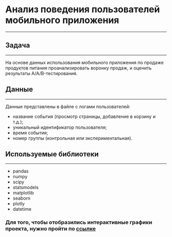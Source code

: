 # Анализ поведения пользователей мобильного приложения

---

## Задача

---

На основе данных использования мобильного приложения по продаже продуктов питания проанализировать воронку продаж, и оценить результаты A/A/B-тестирования.

## Данные

---

Данные представлены в файле с логами пользователей:

- название события (просмотр страницы, добавление в корзину и т.д.);
- уникальный идентификатор пользователя;
- время события;
- номер группы (контрольная или экспериментальная).

## Используемые библиотеки

---

- pandas
- numpy
- scipy 
- statsmodels
- matplotlib
- seaborn 
- plotly
- datetime 

### Для того, чтобы отобразились интерактивные графики проекта, нужно пройти по [ссылке](https://nbviewer.jupyter.org/github/danamoore8/yandex-praktikum-projects/blob/main/mobile_app_AB_test/mobile_app_AB_test.ipynb)
